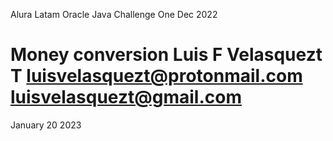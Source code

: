 Alura Latam Oracle Java Challenge One Dec 2022

Money conversion 
Luis F Velasquezt T
luisvelasquezt@protonmail.com
luisvelasquezt@gmail.com
=============================
January 20 2023